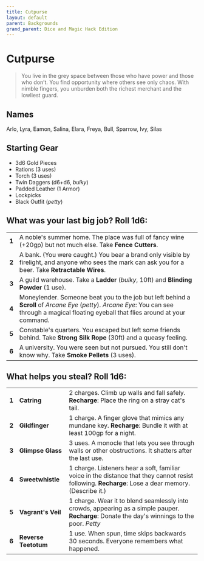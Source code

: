 ```yaml
---
title: Cutpurse
layout: default
parent: Backgrounds
grand_parent: Dice and Magic Hack Edition
---
```


# Cutpurse

> You live in the grey space between those who have power and those who don’t. You find opportunity where others see only chaos. With nimble fingers, you unburden both the richest merchant and the lowliest guard. 

## Names

Arlo, Lyra, Eamon, Salina, Elara, Freya, Bull, Sparrow, Ivy, Silas

## Starting Gear
 
- 3d6 Gold Pieces
- Rations (3 uses)
- Torch (3 uses) 
- Twin Daggers (d6+d6, _bulky_)
- Padded Leather (1 Armor)
- Lockpicks
- Black Outfit (_petty_)

## What was your last big job? Roll 1d6:

|       |                                                                                                                                                                                                   |
| ----- | ------------------------------------------------------------------------------------------------------------------------------------------------------------------------------------------------- |
| **1** | A noble's summer home. The place was full of fancy wine (+20gp) but not much else. Take **Fence Cutters**.                                                                                        |
| **2** | A bank. (You were caught.) You bear a brand only visible by firelight, and anyone who sees the mark can ask you for a beer. Take **Retractable Wires**.                                           |
| **3** | A guild warehouse. Take a **Ladder** (_bulky_, 10ft) and **Blinding Powder** (1 use).                                                                                                             |
| **4** | Moneylender. Someone beat you to the job but left behind a **Scroll** of _Arcane Eye_ (_petty_). _Arcane Eye_: You can see through a magical floating eyeball that flies around at your command. |
| **5** | Constable's quarters. You escaped but left some friends behind. Take **Strong Silk Rope** (30ft) and a queasy feeling.                                                                           |
| **6** | A university. You were seen but not pursued. You still don't know why. Take **Smoke Pellets** (3 uses).                                                                                          |

## What helps you steal? Roll 1d6:

|       |                       |                                                                                                                                                    |
| ----- | --------------------- | -------------------------------------------------------------------------------------------------------------------------------------------------- |
| **1** | **Catring**           | 2 charges. Climb up walls and fall safely. **Recharge**: Place the ring on a stray cat's tail.                                                     |
| **2** | **Gildfinger**        | 1 charge. A finger glove that mimics any mundane key. **Recharge**: Bundle it with at least 100gp for a night.                                     |
| **3** | **Glimpse Glass**     | 3 uses. A monocle that lets you see through walls or other obstructions. It shatters after the last use.                                        |
| **4** | **Sweetwhistle**      | 1 charge. Listeners hear a soft, familiar voice in the distance that they cannot resist following. **Recharge**: Lose a dear memory. (Describe it.) |
| **5** | **Vagrant's Veil**    | 1 charge. Wear it to blend seamlessly into crowds, appearing as a simple pauper. **Recharge**: Donate the day's winnings to the poor. _Petty_      |
| **6** | **Reverse Teetotum** | 1 use. When spun, time skips backwards 30 seconds. Everyone remembers what happened.                                                                                    |


